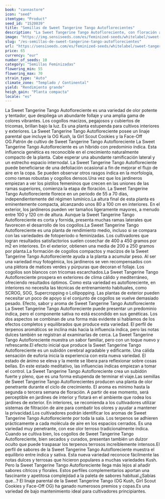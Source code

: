 ```yaml
---
book: "cannastore"
icon: "seed"
itemtype: "Product"
seed_id: "1520039"
title: "Semillas de Sweet Tangerine Tango Autoflorecientes"
description: "La Sweet Tangerine Tango Autofloreciente, con floración a los 55-70 días, muestra largos cogollos cónicos. Compacta, de rendimiento medio y olor intenso."
image: "https://img.sensiseeds.com/es/feminized-seeds/whitelabel/sweet-tangerine-tango-autoflorecientes-image.png"
slug: "/es-semillas-de-sweet-tangerine-tango-autoflorecientes"
url: "https://sensiseeds.com/es/feminized-seeds/whitelabel/sweet-tangerine-tango-autoflorecientes?a_aid=cannastore"
price: 65
currency: "eur"
number_of_seeds: 10
category: "Semillas Feminizadas"
flowering_min: 55
flowering_max: 70
strain_type: "Auto"
climate_zone: "Templado / Continental"
yield: "Rendimiento grande"
heigh_gain: "Planta compacta"
locale: "es"
---
```

La Sweet Tangerine Tango Autofloreciente es una variedad de olor potente y tentador, que despliega un abundante follaje y una amplia gama de colores vibrantes. Los cogollos macizos, pegajosos y cubiertos de tricomas, brillan bajo la luz. Es una planta estupenda para cultivos interiores y exteriores. La Sweet Tangerine Tango Autofloreciente posee un linaje parental que incluye la OG Kush, la Girl Scout Cookies y la Face-Off OG.Patrón de cultivo de Sweet Tangerine Tango Autofloreciente La Sweet Tangerine Tango Autofloreciente es un híbrido con predominio índica. Esta influencia genética es reconocible en el crecimiento naturalmente compacto de la planta. Cabe esperar una abundante ramificación lateral y un estrecho espacio internodal. La Sweet Tangerine Tango Autofloreciente puede beneficiarse de una defoliación ocasional a fin de mejorar el flujo de aire en la copa. Se pueden observar otros rasgos índica en la morfología, como ramas robustas y cogollos densos.Una vez que los jardineros empiezan a ver los pistilos femeninos que crecen en las uniones de las ramas superiores, comienza la etapa de floración. La Sweet Tangerine Tango Autofloreciente florece en un periodo de 55 a 70 días, independientemente del régimen lumínico.La altura final de esta planta es eminentemente compacta, alcanzando unos 80 a 100 cm en interiores. En el exterior, los jardineros pueden ver tamaños ligeramente mayores, a menudo entre 100 y 120 cm de altura. Aunque la Sweet Tangerine Tango Autofloreciente es corta y fornida, presenta muchas ramas laterales que favorecen el desarrollo de los cogollos.La Sweet Tangerine Tango Autofloreciente es una planta de rendimiento medio, incluso si se compara con las variedades de fotoperíodo o feminizadas. Los cultivadores que logran resultados satisfactorios suelen cosechar de 400 a 450 gramos por m2 en interiores. En el exterior, obtienen una media de 200 a 250 gramos por planta.La formación de cogollos compactos y macizos de la Sweet Tangerine Tango Autofloreciente ayuda a la planta a acumular peso. Al ser una variedad muy fotogénica, los jardineros se ven recompensados con una plétora de matices verdes y púrpuras que decoran el follaje. Los cogollos son blancos con tricomas escarchados.La Sweet Tangerine Tango Autofloreciente prospera en exteriores de clima cálido y mediterráneo, ofreciendo resultados óptimos. Como esta variedad es autofloreciente, en interiores no necesita las técnicas de entrenamiento habituales, como SCROG, SOG, Supercropping o Lollipopping. Las plantas de exterior pueden necesitar un poco de apoyo si el conjunto de cogollos se vuelve demasiado pesado. Efecto, sabor y aroma de Sweet Tangerine Tango Autofloreciente La Sweet Tangerine Tango Autofloreciente puede presentar un predominio índica, pero el componente sativa no está escondido en sus genéticas. Los dos aspectos se combinan de una forma más evidente si hablamos de los efectos completos y equilibrados que produce esta variedad. El perfil de terpenos aromáticos se inclina más hacia la influencia índica, pero las notas dulces también se registran al examinarlas de cerca. La Sweet Tangerine Tango Autofloreciente muestra un sabor familiar, pero con un toque nuevo y refrescante.El efecto inicial que produce la Sweet Tangerine Tango Autofloreciente es un subidón cerebral agradable y edificante. Una cálida sensación de euforia inicia la experiencia con esta nueva variedad. El estado de ánimo se eleva y la mente se libera para reflexionar sobre cosas bellas. En este estado meditativo, las influencias índicas empiezan a tomar el control. La Sweet Tangerine Tango Autofloreciente crea un subidón fuerte y pleno, que es una forma estupenda de terminar el viaje.Las semillas de Sweet Tangerine Tango Autoflorecientes producen una planta de olor penetrante durante el ciclo de crecimiento. El aroma es mínimo hasta la segunda o tercera semana de floración. A partir de ese momento, será perceptible en jardines de interior y flotará en el ambiente que rodea los jardines de exterior. En interiores, se recomienda a los cultivadores utilizar sistemas de filtración de aire para combatir los olores y ayudar a mantener la privacidad.Los cultivadores podrán identificar los aromas de Sweet Tangerine Tango Autofloreciente por toda la sala. Los terpenos se adhieren prácticamente a cada molécula de aire en los espacios cerrados. Es una variedad muy penetrante, con ese olor terroso tradicionalmente índica. Cuando se cultiva bien, los cogollos de Sweet Tangerine Tango Autofloreciente, bien secados y curados, presentan también un dulzor oculto que puede traspasar los terpenos terrosos increíblemente intensos.El perfil de sabores de la Sweet Tangerine Tango Autofloreciente muestra el equilibrio entre índica y sativa. Esta nueva variedad reconoce fácilmente las notas dulces y terrosas que hicieron populares a muchas variedades Kush. Pero la Sweet Tangerine Tango Autofloreciente llega más lejos al añadir sabores cítricos y florales. Estos perfiles complementarios aportan una fascinante y apetitosa complejidad a la paleta de sabores habitual.¿Sabías que…? El linaje parental de la Sweet Tangerine Tango (OG Kush, Girl Scout Cookies y Face-Off OG) ha ganado numerosos premios y copas.Es una variedad de bajo mantenimiento ideal para cultivadores principiantes.
